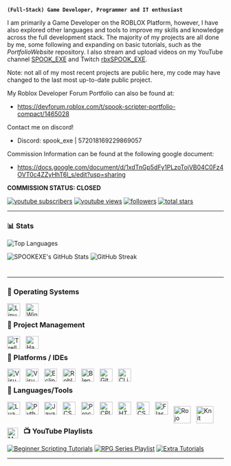 **`(Full-Stack) Game Developer, Programmer and IT enthusiast`**

I am primarily a Game Developer on the ROBLOX Platform, however, I have also explored other languages and tools to improve my skills and knowledge across the full development stack. The majority of my projects are all done by me, some following and expanding on basic tutorials, such as the *PortfolioWebsite* repository. I also stream and upload videos on my YouTube channel [SPOOK_EXE][youtube] and Twitch [rbxSPOOK_EXE][twitch].

Note: not all of my most recent projects are public here, my code may have changed to the last most up-to-date public project.

My Roblox Developer Forum Portfolio can also be found at:
- https://devforum.roblox.com/t/spook-scripter-portfolio-compact/1465028

Contact me on discord!
- Discord: spook_exe | 572018169229869057

Commission Information can be found at the following google document:
- https://docs.google.com/document/d/1xdTnGp5dFy1PLzoTojVB04C0Fz4OVT0c4ZZyHhT6l_s/edit?usp=sharing

**COMMISSION STATUS: CLOSED**

 <p align="left">
      <a href="https://www.youtube.com/c/spook_exe?sub_confirmation=1">
         <img alt="youtube subscribers" title="YouTube Subscribers" src="https://custom-icon-badges.demolab.com/youtube/channel/subscribers/UCEwgh-qSICxQ0dHpwBOCXIg?color=%23E05D44&label=SUBSCRIBERS&logo=video&logoColor=white&style=for-the-badge&labelColor=CE4630"/></a> 
      <a href="https://www.youtube.com/c/spook_exe">
         <img alt="youtube views" title="YouTube Views" src="https://custom-icon-badges.demolab.com/youtube/channel/views/UCEwgh-qSICxQ0dHpwBOCXIg?color=%23E1AD0E&logo=eye&logoColor=white&style=for-the-badge&labelColor=C79600"/></a> 
      <a href="https://github.com/SPOOKEXE?tab=followers">
         <img alt="followers" title="Github Followers" src="https://custom-icon-badges.demolab.com/github/followers/SPOOKEXE?color=236ad3&labelColor=1155ba&style=for-the-badge&logo=person-add&label=Follow&logoColor=white"/></a>
      <a href="https://github.com/SPOOKEXE?tab=repositories&sort=stargazers">
         <img alt="total stars" title="Stars on GitHub" src="https://custom-icon-badges.demolab.com/github/stars/SPOOKEXE?color=55960c&style=for-the-badge&labelColor=488207&logo=star"/></a>
   </p>

---
### 📊 Stats

<img src="https://github-readme-stats.vercel.app/api/top-langs/?username=spookexe&langs_count=10&title_color=FC0000&text_color=ffffff&icon_color=FC0000&bg_color=151718&hide_border=true&locale=en&custom_title=Top%20%Languages" alt="Top Languages" />

![SPOOKEXE's GitHub Stats](https://github-readme-stats.vercel.app/api?username=spookexe&show_icons=true&theme=gruvbox)
![GitHub Streak](https://streak-stats.demolab.com?user=SPOOKEXE&theme=gruvbox&border_radius=4.5)

#

[youtube]: https://www.youtube.com/channel/UCEwgh-qSICxQ0dHpwBOCXIg
[twitch]: https://www.twitch.tv/rbxspook_exe

---
### 🧰 Operating Systems
   <img align="left" alt="Linux [Ubuntu]" width="30px" style="padding-right:10px;" src="https://cdn.jsdelivr.net/gh/devicons/devicon/icons/ubuntu/ubuntu-plain.svg" />
   <img align="left" alt="Windows" width="30px" style="padding-right:10px;" src="https://cdn.jsdelivr.net/gh/devicons/devicon/icons/windows8/windows8-original.svg" />
<br />

### 🧰 Project Management
<p align="left">
   <img align="left" alt="Trello" width="30px" style="padding-right:10px;" src="https://cdn.jsdelivr.net/gh/devicons/devicon/icons/trello/trello-plain.svg" />
   <img align="left" alt="Hack-N-Plan" width="30px" style="padding-right:10px;" src="https://hacknplan.com/wp-content/uploads/2016/05/icon_web.png" />
</p>
<br />

### 🧰 Platforms / IDEs

<p align="left">
   <img align="left" alt="Visual Studio Code" width="30px" style="padding-right:10px;" src="https://cdn.jsdelivr.net/gh/devicons/devicon/icons/vscode/vscode-original.svg"/> 
   <img align="left" alt="Visual Studio" width="30px" style="padding-right:10px;" src="https://cdn.jsdelivr.net/gh/devicons/devicon/icons/visualstudio/visualstudio-plain.svg"/>
   <img align="left" alt="Eclipse" width="30px" style="padding-right:10px;" src="https://icons.iconarchive.com/icons/papirus-team/papirus-apps/512/eclipse-icon.png"/>
   <img align="left" alt="Roblox Studio" width="30px" style="padding-right:10px;" src="https://devforum-uploads.s3.dualstack.us-east-2.amazonaws.com/uploads/optimized/4X/6/2/f/62f64963b3b8eda573996bdfb646729e818ef77b_2_500x500.png" />
   <img align="left" alt="Blender" width="30px" style="padding-right:10px;" src="https://cdn.jsdelivr.net/gh/devicons/devicon/icons/blender/blender-original.svg" />
   <img align="left" alt="GitHub" width="30px" style="padding-right:10px;" src="https://cdn.jsdelivr.net/gh/devicons/devicon/icons/github/github-original.svg" />
   <img align="left" alt="CLion" width="30px" style="padding-right:10px;" src="https://insmac.org/uploads/posts/2017-08/1503166470_clion.png" />
</p>

<br />

### 🧰 Languages/Tools

<p align="left" style="padding-top:0px;">
   <img align="left" alt="Lua" width="30px" style="padding-right:10px;" src="https://cdn.jsdelivr.net/gh/devicons/devicon/icons/lua/lua-plain-wordmark.svg" />
   <img align="left" alt="Python" width="30px" style="padding-right:10px;" src="https://cdn.jsdelivr.net/gh/devicons/devicon/icons/python/python-plain.svg" />
   <img align="left" alt="Java" width="30px" style="padding-right:10px;" src="https://cdn.jsdelivr.net/gh/devicons/devicon/icons/java/java-original.svg"/>
   <img align="left" alt="CSharp" width="30px" style="padding-right:10px;" src="https://cdn.jsdelivr.net/gh/devicons/devicon/icons/csharp/csharp-original.svg"/>
   <img align="left" alt="Processing" width="30px" style="padding-right:10px;" src="https://cdn.jsdelivr.net/gh/devicons/devicon/icons/processing/processing-plain-wordmark.svg" />
   <img align="left" alt="CPlusPlus" width="30px" style="padding-right:10px;" src="https://img.icons8.com/color/344/c-plus-plus-logo.png" />
   <img align="left" alt="HTML5" width="30px" style="padding-right:10px;" src="https://cdn.jsdelivr.net/gh/devicons/devicon/icons/html5/html5-plain.svg" />
   <img align="left" alt="CSS" width="30px" style="padding-right:10px;" src="https://cdn.jsdelivr.net/gh/devicons/devicon/icons/css3/css3-plain.svg" />
   <img align="left" alt="Flask" width="30px" style="padding-right:10px;" src="https://cdn.jsdelivr.net/gh/devicons/devicon/icons/flask/flask-original.svg" />
   <img align="left" alt="Rojo" width="40px" style="padding-right:10px;padding-top:10px;" src="https://rojo.space/assets/images/logo-151511d418967797798e02dc0ca74aaf.png" />
   <img align="left" alt="Knit" width="40px" style="padding-right:10px;padding-top:10px;" src="https://github.com/Sleitnick/Knit/blob/main/logo/thumbnail.png?raw=true" />
   <img align="left" alt="MongoDB" width="25px" style="padding-right:10px;padding-top:10px;" src="https://cdn.jsdelivr.net/gh/devicons/devicon/icons/mongodb/mongodb-original.svg" />
</p>
<br />

<br />

### 📺 YouTube Playlists

<!-- BEGIN YOUTUBE-CARDS -->
[![Beginner Scripting Tutorials](https://ytcards.demolab.com/?id=Qww-GaPuWLQ&title=Beginner+Scripting+Tutorials&background_color=%230d1117&title_color=%23ffffff&stats_color=%23dedede&width=250&duration=655 "Beginner Scripting Tutorials Playlist")](https://www.youtube.com/playlist?list=PLbgTkBDB9V7S-GJ1_KJHWaCYeGu73e2G8)
[![RPG Series Playlist](https://ytcards.demolab.com/?id=Fr1enkyLGmg&title=RPG+Series+Playlist&background_color=%230d1117&title_color=%23ffffff&stats_color=%23dedede&width=250&duration=655 "RPG Series Playlist")](https://www.youtube.com/playlist?list=PLbgTkBDB9V7S-GJ1_KJHWaCYeGu73e2G8)
[![Extra Tutorials](https://ytcards.demolab.com/?id=HOmaLRf_jws&title=Extra+Tutorials&background_color=%230d1117&title_color=%23ffffff&stats_color=%23dedede&width=250&duration=655 "Extra Tutorials Playlist")](https://www.youtube.com/playlist?list=PLbgTkBDB9V7TM7p4jXYvJrVghTcjA5Ax3)
<!-- END YOUTUBE-CARDS -->

---
